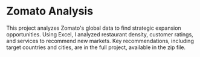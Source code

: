 # Zomato Analysis
This project analyzes Zomato's global data to find strategic expansion opportunities. Using Excel, I analyzed restaurant density, customer ratings, and services to recommend new markets. Key recommendations, including target countries and cities, are in the full project, available in the zip file.
